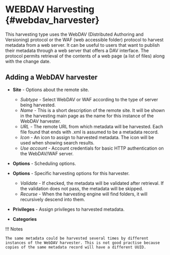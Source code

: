 # WEBDAV Harvesting {#webdav_harvester}

This harvesting type uses the WebDAV (Distributed Authoring and Versioning) protocol or the WAF (web accessible folder) protocol to harvest metadata from a web server. It can be useful to users that want to publish their metadata through a web server that offers a DAV interface. The protocol permits retrieval of the contents of a web page (a list of files) along with the change date.

## Adding a WebDAV harvester

-   **Site** - Options about the remote site.

    -   *Subtype* - Select WebDAV or WAF according to the type of server being harvested.
    -   *Name* - This is a short description of the remote site. It will be shown in the harvesting main page as the name for this instance of the WebDAV harvester.
    -   *URL* - The remote URL from which metadata will be harvested. Each file found that ends with .xml is assumed to be a metadata record.
    -   *Icon* - An icon to assign to harvested metadata. The icon will be used when showing search results.
    -   *Use account* - Account credentials for basic HTTP authentication on the WebDAV/WAF server.

-   **Options** - Scheduling options.

-   **Options** - Specific harvesting options for this harvester.

    -   *Validate* - If checked, the metadata will be validated after retrieval. If the validation does not pass, the metadata will be skipped.
    -   *Recurse* - When the harvesting engine will find folders, it will recursively descend into them.

-   **Privileges** - Assign privileges to harvested metadata.

-   **Categories**

!!! Notes

    The same metadata could be harvested several times by different instances of the WebDAV harvester. This is not good practise because copies of the same metadata record will have a different UUID.
